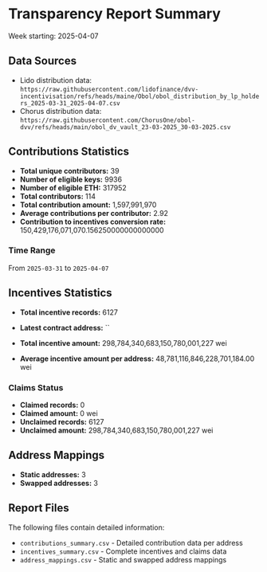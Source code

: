 # Transparency Report Summary
Week starting: 2025-04-07

## Data Sources
- Lido distribution data: `https://raw.githubusercontent.com/lidofinance/dvv-incentivisation/refs/heads/maine/Obol/obol_distribution_by_lp_holders_2025-03-31_2025-04-07.csv`
- Chorus distribution data: `https://raw.githubusercontent.com/ChorusOne/obol-dvv/refs/heads/main/obol_dv_vault_23-03-2025_30-03-2025.csv`

## Contributions Statistics
- **Total unique contributors:** 39
- **Number of eligible keys:** 9936
- **Number of eligible ETH:** 317952
- **Total contributors:** 114
- **Total contribution amount:** 1,597,991,970
- **Average contributions per contributor:** 2.92
- **Contribution to incentives conversion rate:** 150,429,176,071,070.156250000000000000

### Time Range
From `2025-03-31` to `2025-04-07`

## Incentives Statistics
- **Total incentive records:** 6127
- **Latest contract address:** ``

- **Total incentive amount:** 298,784,340,683,150,780,001,227 wei
- **Average incentive amount per address:** 48,781,116,846,228,701,184.00 wei

### Claims Status
- **Claimed records:** 0
- **Claimed amount:** 0 wei
- **Unclaimed records:** 6127
- **Unclaimed amount:** 298,784,340,683,150,780,001,227 wei

## Address Mappings
- **Static addresses:** 3
- **Swapped addresses:** 3

## Report Files
The following files contain detailed information:
- `contributions_summary.csv` - Detailed contribution data per address
- `incentives_summary.csv` - Complete incentives and claims data
- `address_mappings.csv` - Static and swapped address mappings